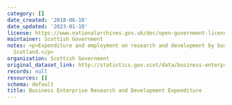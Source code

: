 ```yaml
---
category: []
date_created: '2018-06-18'
date_updated: '2023-01-10'
license: https://www.nationalarchives.gov.uk/doc/open-government-licence/version/3/
maintainer: Scottish Government
notes: <p>Expenditure and employment on research and development by businesses in
  Scotland.</p>
organization: Scottish Government
original_dataset_link: http://statistics.gov.scot/data/business-enterprise-research-and-development-expenditure
records: null
resources: []
schema: default
title: Business Enterprise Research and Development Expenditure
---
```

